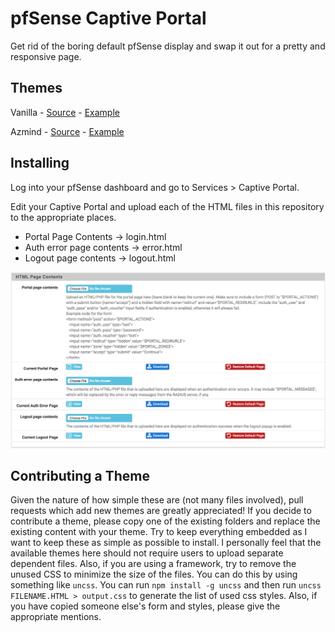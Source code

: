 # pfSense Captive Portal

Get rid of the boring default pfSense display and swap it out for a pretty and responsive page.

## Themes

Vanilla - [Source](https://github.com/kobaltz/pfsense_captive_portal/tree/gh-pages/vanilla) - [Example](https://kobaltz.github.io/pfsense_captive_portal/vanilla/login-username-password.html)

Azmind - [Source](https://github.com/kobaltz/pfsense_captive_portal/tree/gh-pages/azmind) - [Example](https://kobaltz.github.io/pfsense_captive_portal/azmind/login-username-password.html)

## Installing

Log into your pfSense dashboard and go to Services > Captive Portal.

Edit your Captive Portal and upload each of the HTML files in this repository to the appropriate places.

  - Portal Page Contents -> login.html
  - Auth error page contents -> error.html
  - Logout page contents -> logout.html

![Settings](settings.png)

## Contributing a Theme

Given the nature of how simple these are (not many files involved), pull requests which add new themes are greatly appreciated! If you decide to contribute a theme, please copy one of the existing folders and replace the existing content with your theme. Try to keep everything embedded as I want to keep these as simple as possible to install. I personally feel that the available themes here should not require users to upload separate dependent files. Also, if you are using a framework, try to remove the unused CSS to minimize the size of the files. You can do this by using something like `uncss`. You can run `npm install -g uncss` and then run `uncss FILENAME.HTML > output.css` to generate the list of used css styles. Also, if you have copied someone else's form and styles, please give the appropriate mentions.



